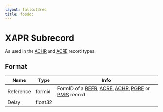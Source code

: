 ```yaml
---
layout: fallout3rec
title: fopdoc
---
```

XAPR Subrecord
==========

As used in the [ACHR](../ACHR.html) and [ACRE](../ACRE.html) record types.

## Format

Name | Type | Info
-----|------|-----
Reference | formid | FormID of a [REFR](../REFR.html), [ACRE](../ACRE.html), [ACHR](../ACHR.html), [PGRE](../PGRE.html) or [PMIS](../PMIS.html) record.
Delay | float32 |

